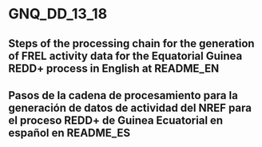 # GNQ_DD_13_18

##  Steps of the processing chain for the generation of FREL activity data for the Equatorial Guinea REDD+ process in English at README_EN

##  Pasos de la cadena de procesamiento para la generación de datos de actividad del NREF para el proceso REDD+ de Guinea Ecuatorial en español en README_ES
